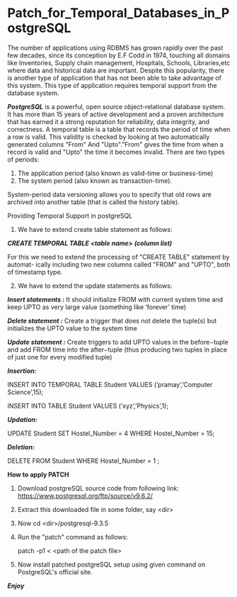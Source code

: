 # Patch_for_Temporal_Databases_in_PostgreSQL

   The number of applications using RDBMS has grown rapidly over the past few decades,
since its conception by E.F Codd in 1974, touching all domains like Inventories, Supply
chain management, Hospitals, Schools, Libraries,etc where data and historical data are
important. Despite this popularity, there is another type of application that has not been able
to take advantage of this system. This type of application requires temporal support from the
database system.

   ***PostgreSQL*** is a powerful, open source object-relational database system. It has more
than 15 years of active development and a proven architecture that has earned it a strong
reputation for reliability, data integrity, and correctness.
A temporal table is a table that records the period of time when a row is valid. This validity
is checked by looking at two automatically generated columns "From" And "Upto"."From"
gives the time from when a record is valid and "Upto" the time it becomes invalid.
There are two types of periods:

1. The application period (also known as valid-time or business-time)
2. The system period (also known as transaction-time).

System-period data versioning allows you to specify that old rows are archived into another
table (that is called the history table).

Providing Temporal Support in postgreSQL

1. We have to extend create table statement as follows:
  
  ***CREATE TEMPORAL TABLE \<table name\> (column list)***
  
  For this we need to extend the processing of "CREATE TABLE" statement by automat-
  ically including two new columns called "FROM" and "UPTO", both of timestamp
  type.

2. We have to extend the update statements as follows:

***Insert statements :*** It should initialize FROM with current system time and keep
UPTO as very large value (something like ’forever’ time)


***Delete statement :*** Create a trigger that does not delete the tuple(s) but initializes
the UPTO value to the system time

***Update statement :*** Create triggers to add UPTO values in the before−tuple and
add FROM time into the after−tuple (thus producing two tuples in place of just
one for every modified tuple)

***Insertion:***
  
  INSERT INTO TEMPORAL TABLE Student VALUES (’pramay’,’Computer Science’,15);
  
  INSERT INTO TABLE Student VALUES (’xyz’,’Physics’,1);

***Updation:***

  UPDATE Student SET Hostel_Number = 4 WHERE Hostel_Number = 15;

***Deletion:***

  DELETE FROM Student WHERE Hostel_Number = 1 ;

**How to apply PATCH**

1. Download postgreSQL source code from following link:
  https://www.postgresql.org/ftp/source/v9.6.2/

2. Extract this downloaded file in some folder, say \<dir\>

3.  Now cd \<dir\>/postgresql-9.3.5

4. Run the "patch" command as follows:
   
   patch -p1 \< \<path of the patch file>
5. Now install patched postgreSQL setup using given command on PostgreSQL's official site.

***Enjoy***





